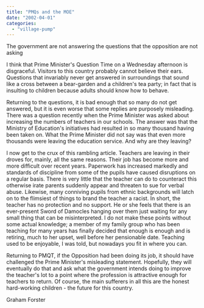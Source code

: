 ```yaml
---
title: "PMQs and the MOE"
date: "2002-04-01"
categories: 
  - "village-pump"
---
```


The government are not answering the questions that the opposition are not asking

I think that Prime Minister's Question Time on a Wednesday afternoon is disgraceful. Visitors to this country probably cannot believe their ears. Questions that invariably never get answered in surroundings that sound like a cross between a bear-garden and a children's tea party; in fact that is insulting to children because adults should know how to behave.

Returning to the questions, it is bad enough that so many do not get answered, but it is even worse that some replies are purposely misleading. There was a question recently when the Prime Minister was asked about increasing the numbers of teachers in our schools. The answer was that the Ministry of Education's initiatives had resulted in so many thousand having been taken on. What the Prime Minister did not say was that even more thousands were leaving the education service. And why are they leaving?

I now get to the crux of this rambling article. Teachers are leaving in their droves for, mainly, all the same reasons. Their job has become more and more difficult over recent years. Paperwork has increased markedly and standards of discipline from some of the pupils have caused disruptions on a regular basis. There is very little that the teacher can do to counteract this otherwise irate parents suddenly appear and threaten to sue for verbal abuse. Likewise, many conniving pupils from ethnic backgrounds will latch on to the flimsiest of things to brand the teacher a racist. In short, the teacher has no protection and no support. He or she feels that there is an ever-present Sword of Damocles hanging over them just waiting for any small thing that can be misinterpreted. I do not make these points without some actual knowledge; a member of my family group who has been teaching for many years has finally decided that enough is enough and is retiring, much to her upset, well before her pensionable date. Teaching used to be enjoyable, I was told, but nowadays you fit in where you can.

Returning to PMQT, if the Opposition had been doing its job, it should have challenged the Prime Minister's misleading statement. Hopefully, they will eventually do that and ask what the government intends doing to improve the teacher's lot to a point where the profession is attractive enough for teachers to return. Of course, the main sufferers in all this are the honest hard-working children - the future for this country.

Graham Forster
